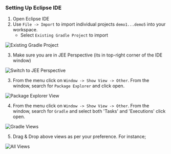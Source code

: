 ### Setting Up Eclipse IDE

1. Open Eclipse IDE
2. Use `File -> Import` to import individual projects `demo1...demo5` into your workspace. 
   - Select `Existing Gradle Project` to import

![Existing Gradle Project](https://github.com/rasika/jee-demo/raw/master/docs/images/grdale-proj.png)

3. Make sure you are in JEE Perspective (its in top-right corner of the IDE window)

![Switch to JEE Perspective](https://github.com/rasika/jee-demo/raw/master/docs/images/jee-perspective.png)

3. From the menu click on `Window -> Show View -> Other`. From the window, search for `Package Explorer` and click open. 

![Package Explorer View](https://github.com/rasika/jee-demo/raw/master/docs/images/package-explorer-view.png)

4. From the menu click on `Window -> Show View -> Other`. From the window, search for `Gradle` and select both 'Tasks' and 'Executions' click open.

![Gradle Views](https://github.com/rasika/jee-demo/raw/master/docs/images/gradle-view.png)

5. Drag & Drop above views as per your preference. For instance;

![All Views](https://github.com/rasika/jee-demo/raw/master/docs/images/all-views.png)
